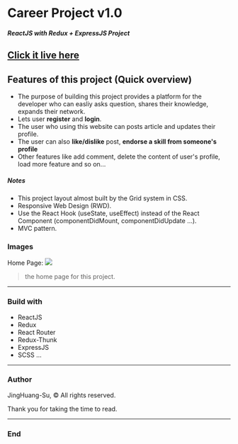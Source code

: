 # Career Project v1.0

##### ReactJS with Redux + ExpressJS Project

## **[Click it live here](https://sharingknowledge.herokuapp.com 'Click it live here')**

## Features of this project (Quick overview)

- The purpose of building this project provides a platform for the developer who can easliy asks question, shares their knowledge, expands their network.
- Lets user **register** and **login**.
- The user who using this website can posts article and updates their profile.
- The user can also **like/dislike** post, **endorse a skill from someone's profile**
- Other features like add comment, delete the content of user's profile, load more feature and so on...

##### Notes

- This project layout almost built by the Grid system in CSS.
- Responsive Web Design (RWD).
- Use the React Hook (useState, useEffect) instead of the React Component (componentDidMount, componentDidUpdate ...).
- MVC pattern.

### Images

Home Page:
![](https://i.imgur.com/0HCkYzU.png)

> the home page for this project.

---

### Build with

- ReactJS
- Redux
- React Router
- Redux-Thunk
- ExpressJS
- SCSS ...

---

### Author

JingHuang-Su, &copy; All rights reserved.

Thank you for taking the time to read.

---

### End

